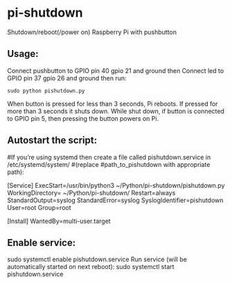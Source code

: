 pi-shutdown
===========

Shutdown/reboot(/power on) Raspberry Pi with pushbutton

## Usage:
Connect pushbutton to GPIO pin 40 gpio 21 and ground then
Connect led        to GPIO pin 37 gpio 26 and ground then run:
```
sudo python pishutdown.py
```

When button is pressed for less than 3 seconds, Pi reboots. If pressed for more than 3 seconds it shuts down.
While shut down, if button is connected to GPIO pin 5, then pressing the button powers on Pi.

## Autostart the script:
#If you’re using systemd then create a file called pishutdown.service in /etc/systemd/system/
#(replace #path\_to\_pishutdown with appropriate path):

[Service]
ExecStart=/usr/bin/python3 ~/Python/pi-shutdown/pishutdown.py
WorkingDirectory= ~/Python/pi-shutdown/
Restart=always
StandardOutput=syslog
StandardError=syslog
SyslogIdentifier=pishutdown
User=root
Group=root

[Install]
WantedBy=multi-user.target

## Enable service:
sudo systemctl enable pishutdown.service
Run service (will be automatically started on next reboot):
sudo systemctl start pishutdown.service
